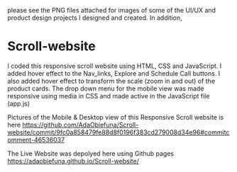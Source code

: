 please see the PNG files attached for images of some of the UI/UX and product design projects I designed and created.
In addition,
# Scroll-website
I coded this responsive scroll website using HTML, CSS and JavaScript.
I added hover effect to the Nav_links, Explore and Schedule Call buttons.
I also added hover effect to transform the scale (zoom in and out) of the product cards.
The drop down menu for the mobile view was made responsive using media in CSS and made active in the JavaScript file (app.js)

Pictures of the Mobile & Desktop view of this Responsive Scroll website is here
https://github.com/AdaObiefuna/Scroll-website/commit/9fc0a858479fe88d8f0196f383cd279008d34e96#commitcomment-46536037

The Live Website was depolyed here using Github pages
https://adaobiefuna.github.io/Scroll-website/
